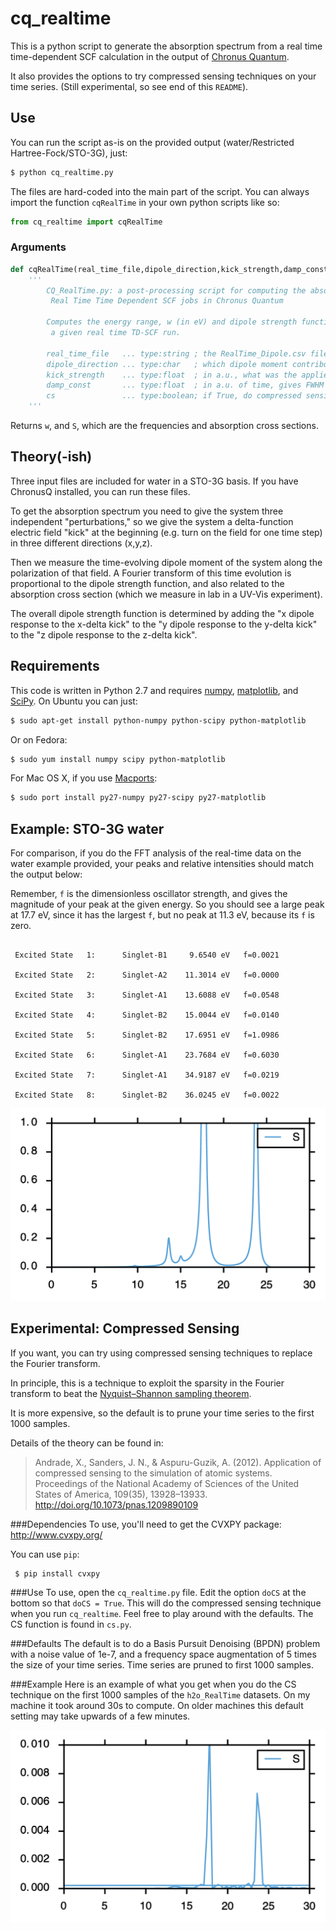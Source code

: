 # cq_realtime 

This is a python script to generate the absorption spectrum from a real time time-dependent SCF calculation in the output of [Chronus Quantum](https://github.com/liresearchgroup/chronusq_public).

It also provides the options to try compressed sensing techniques on your time series. (Still experimental, so see end of this `README`).

## Use

You can run the script as-is on the provided output (water/Restricted Hartree-Fock/STO-3G), just:

```bash
$ python cq_realtime.py
```

The files are hard-coded into the main part of the script. You can always import the function `cqRealTime` in your own python scripts like so:
```python
from cq_realtime import cqRealTime
``` 

### Arguments
```python
def cqRealTime(real_time_file,dipole_direction,kick_strength,damp_const):
    '''
        CQ_RealTime.py: a post-processing script for computing the absorption spectrum of
         Real Time Time Dependent SCF jobs in Chronus Quantum

        Computes the energy range, w (in eV) and dipole strength function S(w) for
         a given real time TD-SCF run.

        real_time_file   ... type:string ; the RealTime_Dipole.csv file from a ChronusQ run
        dipole_direction ... type:char   ; which dipole moment contribution is computed (e.g. 'x','y', or 'z')
        kick_strength    ... type:float  ; in a.u., what was the applied field strength (e.g. 0.0001 au)
        damp_const       ... type:float  ; in a.u. of time, gives FWHM of 1/damp_const
        cs               ... type:boolean; if True, do compressed sensing instead of Fourier Transform
    '''
```

Returns `w`, and `S`, which are the frequencies and absorption cross sections.

## Theory(-ish)

Three input files are included for water in a STO-3G basis. If you have ChronusQ installed, you can run these files.

To get the absorption spectrum you need to give the system three independent "perturbations," so we give the system a delta-function electric field "kick" at the beginning (e.g. turn on the field for one time step) in three different directions (x,y,z).

Then we measure the time-evolving dipole moment of the system along the polarization of that field. A Fourier transform of this time evolution is proportional to the dipole strength function, and also related to the absorption cross section (which we measure in lab in a UV-Vis experiment).

The overall dipole strength function is determined by adding the "x dipole response to the x-delta kick" to the "y dipole response to the y-delta kick" to the "z dipole response to the z-delta kick".

## Requirements

This code is written in Python 2.7 and requires [numpy](http://www.numpy.org/), [matplotlib](http://matplotlib.org/), and [SciPy](http://www.scipy.org/). On Ubuntu you can just: 

```bash
$ sudo apt-get install python-numpy python-scipy python-matplotlib 
```

Or on Fedora:
```bash
$ sudo yum install numpy scipy python-matplotlib 
```

For Mac OS X, if you use [Macports](http://www.macports.org/):
```bash
$ sudo port install py27-numpy py27-scipy py27-matplotlib 
```

## Example: STO-3G water
For comparison, if you do the FFT analysis of the real-time data on the water example provided, your peaks and relative intensities should match the output below:

Remember, `f` is the dimensionless oscillator strength, and gives the magnitude of your peak at the given energy. So you should see a large peak at 17.7 eV, since it has the largest `f`, but no peak at 11.3 eV, because its `f` is zero.

``` 

 Excited State   1:      Singlet-B1     9.6540 eV   f=0.0021 

 Excited State   2:      Singlet-A2    11.3014 eV   f=0.0000 

 Excited State   3:      Singlet-A1    13.6088 eV   f=0.0548 

 Excited State   4:      Singlet-B2    15.0044 eV   f=0.0140 

 Excited State   5:      Singlet-B2    17.6951 eV   f=1.0986 

 Excited State   6:      Singlet-A1    23.7684 eV   f=0.6030 

 Excited State   7:      Singlet-A1    34.9187 eV   f=0.0219

 Excited State   8:      Singlet-B2    36.0245 eV   f=0.0022 

```

![h2o absorption spectra](h2o_absorption.png)

## Experimental: Compressed Sensing
If you want, you can try using compressed sensing techniques to replace the Fourier transform.

In principle, this is a technique to exploit the sparsity in the Fourier transform to beat the [Nyquist–Shannon sampling theorem](https://en.wikipedia.org/wiki/Nyquist%E2%80%93Shannon_sampling_theorem).

It is more expensive, so the default is to prune your time series to the first 1000 samples.

Details of the theory can be found in:
 
>Andrade, X., Sanders, J. N., & Aspuru-Guzik, A. (2012). Application of compressed sensing to the simulation of atomic systems. Proceedings of the National Academy of Sciences of the United States of America, 109(35), 13928–13933. http://doi.org/10.1073/pnas.1209890109

###Dependencies
To use, you'll need to get the CVXPY package: http://www.cvxpy.org/

You can use `pip`:

```
 $ pip install cvxpy
```

###Use
To use, open the `cq_realtime.py` file. Edit the option `doCS` at the bottom so that `doCS = True`. This will do the compressed sensing technique when you run `cq_realtime`. Feel free to play around with the defaults. The CS function is found in `cs.py`. 

###Defaults
The default is to do a Basis Pursuit Denoising (BPDN) problem with a noise value of 1e-7, and a frequency space augmentation of 5 times the size of your time series. Time series are pruned to first 1000 samples.

###Example
Here is an example of what you get when you do the CS technique on the first 1000 samples of the `h2o_RealTime` datasets. On my machine it took around 30s to compute. On older machines this default setting may take upwards of a few minutes.

![h2o CS absorption spectra](h2o_cs.png)





